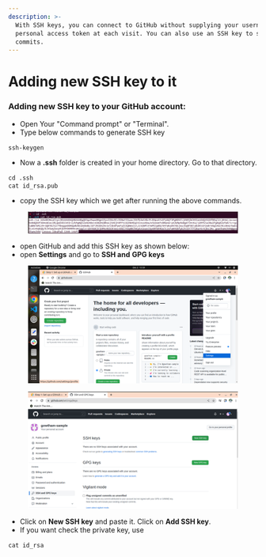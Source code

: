 ```yaml
---
description: >-
  With SSH keys, you can connect to GitHub without supplying your username and
  personal access token at each visit. You can also use an SSH key to sign
  commits.
---
```


# Adding new SSH key to it

### Adding new SSH key to your GitHub account:

* Open Your "Command prompt" or "Terminal".
* Type below commands to generate SSH key

```
ssh-keygen
```

* Now a **.ssh** folder is created in your home directory. Go to that directory.

```
cd .ssh
cat id_rsa.pub
```

* copy the SSH key which we get after running the above commands.

<figure><img src="../../../.gitbook/assets/image (241).png" alt=""><figcaption></figcaption></figure>

* open GitHub and add this SSH key as shown below:
* open **Settings** and go to **SSH and** **GPG keys**

<figure><img src="../../../.gitbook/assets/image (1) (1) (1) (1) (1).png" alt=""><figcaption></figcaption></figure>

<figure><img src="../../../.gitbook/assets/Screenshot from 2022-12-02 17-05-20.png" alt=""><figcaption></figcaption></figure>

* Click on **New SSH key** and paste it. Click on **Add SSH key**.
* If you want check the private key, use

```
cat id_rsa
```

